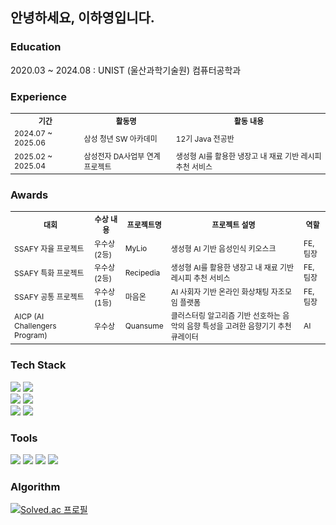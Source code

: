 ## 안녕하세요, 이하영입니다.

### Education
2020.03 ~ 2024.08 : UNIST (울산과학기술원) 컴퓨터공학과

### Experience
<table style="font-size: 9pt;">
  <tr>
    <th>기간</th>
    <th>활동명</th>
    <th>활동 내용</th>
  </tr>
  <tr>
    <td>2024.07 ~ 2025.06</td>
    <td>삼성 청년 SW 아카데미</td>
    <td>12기 Java 전공반</td>
  </tr>
   <tr>
    <td>2025.02 ~ 2025.04</td>
    <td>삼성전자 DA사업부 연계 프로젝트</td>
    <td>생성형 AI를 활용한 냉장고 내 재료 기반 레시피 추천 서비스</td>
  </tr>
</table>

### Awards
<table style="font-size: 9pt;">
  <tr>
    <th>대회</th>
    <th>수상 내용</th>
    <th>프로젝트명</th>
    <th>프로젝트 설명</th>
    <th>역할</th>
  </tr>
  <tr>
    <td>SSAFY 자율 프로젝트</td>
    <td>우수상 (2등)</td>
    <td>MyLio</td>
    <td>생성형 AI 기반 음성인식 키오스크</td>
    <td>FE, 팀장</td>
  </tr>
   <tr>
    <td>SSAFY 특화 프로젝트</td>
    <td>우수상 (2등)</td>
    <td>Recipedia</td>
    <td>생성형 AI를 활용한 냉장고 내 재료 기반 레시피 추천 서비스</td>
    <td>FE, 팀장</td>
  </tr>
  <tr>
    <td>SSAFY 공통 프로젝트</td>
    <td>우수상 (1등)</td>
    <td>마음온</td>
    <td>AI 사회자 기반 온라인 화상채팅 자조모임 플랫폼</td>
    <td>FE, 팀장</td>
  </tr>
  <tr>
    <td>AICP (AI Challengers Program)</td>
    <td>우수상</td>
    <td>Quansume</td>
    <td>클러스터링 알고리즘 기반 선호하는 음악의 음향 특성을 고려한 음향기기 추천 큐레이터</td>
    <td>AI</td>
  </tr>
</table>

### Tech Stack
<div>
<img src="https://img.shields.io/badge/javascript-%23F7DF1E.svg?&style=for-the-badge&logo=javascript&logoColor=black" />
<img src="https://img.shields.io/badge/typescript-%233178C6.svg?&style=for-the-badge&logo=typescript&logoColor=white" />
  <br />
<img src="https://img.shields.io/badge/react-%2361DAFB.svg?&style=for-the-badge&logo=react&logoColor=black" />
<img src="https://img.shields.io/badge/vue.js-%234FC08D.svg?&style=for-the-badge&logo=vue.js&logoColor=white" />
  <br />
<img src="https://img.shields.io/badge/tailwind%20css-%2338B2AC.svg?&style=for-the-badge&logo=tailwind%20css&logoColor=white" />
  <img src="https://img.shields.io/badge/reactquery-FF4154?&style=for-the-badge&logo=React%20Query&logoColor=white" />
</div>

### Tools
<div>
  <img src="https://img.shields.io/badge/jira-0052CC?&style=for-the-badge&logo=jira&logoColor=white" />
  <img src="https://img.shields.io/badge/notion-000000?&style=for-the-badge&logo=notion&logoColor=white" />
  <img src="https://img.shields.io/badge/git-F05032?&style=for-the-badge&logo=git&logoColor=white" />
  <img src="https://img.shields.io/badge/figma-F24E1E?&style=for-the-badge&logo=figma&logoColor=white" />
</div>

### Algorithm
[![Solved.ac
프로필](http://mazassumnida.wtf/api/v2/generate_badge?boj=lha0)](https://solved.ac/lha0)
